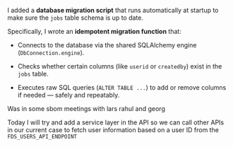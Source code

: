 I added a **database migration script** that runs automatically at startup to make sure the `jobs` table schema is up to date.  

Specifically, I wrote an **idempotent migration function** that:

- Connects to the database via the shared SQLAlchemy engine (`DbConnection.engine`).
    
- Checks whether certain columns (like `userid` or `createdby`) exist in the `jobs` table.
    
- Executes raw SQL queries (`ALTER TABLE ...`) to add or remove columns if needed — safely and repeatably.

Was in some sbom meetings with lars rahul and georg

Today I will try and add a service layer in the API so we can call other APIs in our current case to fetch user information based on a user ID from the `FDS_USERS_API_ENDPOINT`